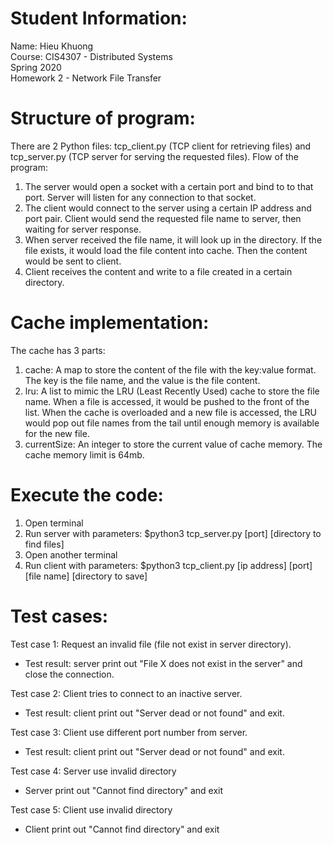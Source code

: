 ﻿# Student Information:
Name: Hieu Khuong  
Course: CIS4307 - Distributed Systems  
Spring 2020  
Homework 2 - Network File Transfer

# Structure of program:
There are 2 Python files: tcp_client.py (TCP client for retrieving files) and tcp_server.py (TCP server for serving the requested files).
Flow of the program:
1. The server would open a socket with a certain port and bind to to that port. Server will listen for any connection to that socket.
2. The client would connect to the server using a certain IP address and port pair. Client would send the requested file name to server, then waiting for server response.
3. When server received the file name, it will look up in the directory. If the file exists, it would load the file content into cache. Then the content would be sent to client.
4. Client receives the content and write to a file created in a certain directory.
# Cache implementation:
The cache has 3 parts:
1. cache: A map to store the content of the file with the key:value format. The key is the file name, and the value is the file content.
2. lru: A list to mimic the LRU (Least Recently Used) cache to store the file name. When a file is accessed, it would be pushed to the front of the list. When the cache is overloaded and a new file is accessed, the LRU would pop out file names from the tail until enough memory is available for the new file.
3. currentSize: An integer to store the current value of cache memory. The cache memory limit is 64mb.
# Execute the code:
1. Open terminal
2. Run server with parameters: 
$python3 tcp_server.py [port] [directory to find files] 
3. Open another terminal
4. Run client with parameters:
$python3 tcp_client.py [ip address] [port] [file name] [directory to save]

# Test cases:
Test case 1: Request an invalid file (file not exist in server directory).
- Test result: server print out "File X does not exist in the server" and close the connection.

Test case 2: Client tries to connect to an inactive server.
- Test result: client print out "Server dead or not found" and exit.

Test case 3: Client use different port number from server.
- Test result: client print out "Server dead or not found" and exit.

Test case 4: Server use invalid directory
- Server print out "Cannot find directory" and exit

Test case 5: Client use invalid directory
- Client print out "Cannot find directory" and exit

